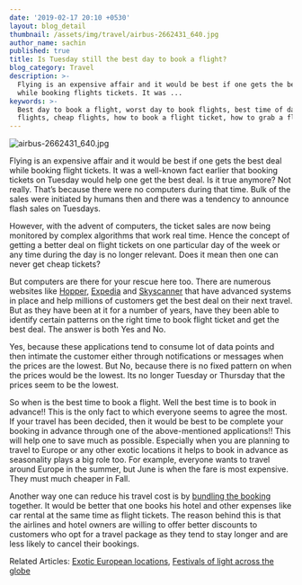 ```yaml
---
date: '2019-02-17 20:10 +0530'
layout: blog_detail
thumbnail: /assets/img/travel/airbus-2662431_640.jpg
author_name: sachin
published: true
title: Is Tuesday still the best day to book a flight?
blog_category: Travel
description: >-
  Flying is an expensive affair and it would be best if one gets the best deal
  while booking flights tickets. It was ...
keywords: >-
  Best day to book a flight, worst day to book flights, best time of day to book
  flights, cheap flights, how to book a flight ticket, how to grab a flight deal
---
```

![airbus-2662431_640.jpg]({{site.baseurl}}/assets/img/travel/airbus-2662431_640.jpg)

Flying is an expensive affair and it would be best if one gets the best deal while booking flight tickets. It was a well-known fact earlier that booking tickets on Tuesday would help one get the best deal.  Is it true anymore? Not really. That’s because there were no computers during that time. Bulk of the sales were initiated by humans then and there was a tendency to announce flash sales on Tuesdays.

However, with the advent of computers, the ticket sales are now being monitored by complex algorithms that work real time. Hence the concept of getting a better deal on flight tickets on one particular day of the week or any time during the day is no longer relevant. Does it mean then one can never get cheap tickets? 

But computers are there for your rescue here too. There are numerous websites like [Hopper](https://www.hopper.com/), [Expedia](https://www.expedia.com/) and [Skyscanner](https://www.skyscanner.com.au/) that have advanced systems in place and help millions of customers get the best deal on their next travel. But as they have been at it for a number of years, have they been able to identify certain patterns on the right time to book flight ticket and get the best deal. The answer is both Yes and No.

Yes, because these applications tend to consume lot of data points and then intimate the customer either through notifications or messages when the prices are the lowest. But No, because there is no fixed pattern on when the prices would be the lowest. Its no longer Tuesday or Thursday that the prices seem to be the lowest. 

So when is the best time to book a flight. Well the best time is to book in advance!! This is the only fact to which everyone seems to agree the most. If your travel has been decided, then it would be best to be complete your booking in advance through one of the above-mentioned applications!! This will help one to save much as possible. Especially when you are planning to travel to Europe or any other exotic locations it helps to book in advance as seasonality plays a big role too. For example, everyone wants to travel around Europe in the summer, but June is when the fare is most expensive. They must much cheaper in Fall. 

Another way one can reduce his travel cost is by [bundling the booking](https://www.booking.com/) together. It would be better that one books his hotel and other expenses like car rental at the same time as flight tickets. The reason behind this is that the airlines and hotel owners are willing to offer better discounts to customers who opt for a travel package as they tend to stay longer and are less likely to cancel their bookings.

Related Articles: [Exotic European locations](https://www.toknowisgood.com/2018/11/25/top-5-cities-with-extensive-waterways-canalways.html), [Festivals of light across the globe](https://www.toknowisgood.com/2018/10/28/top-5-festivals-of-light-across-the-globe.html)
